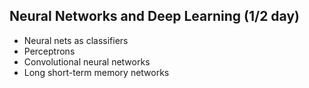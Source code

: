 ## Neural Networks and Deep Learning (1/2 day)

* Neural nets as classifiers
* Perceptrons
* Convolutional neural networks
* Long short-term memory networks